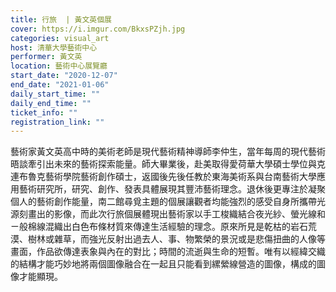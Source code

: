 ```yaml
---
title: 行旅  | 黃文英個展
cover: https://i.imgur.com/BkxsPZjh.jpg
categories: visual_art
host: 清華大學藝術中心
performer: 黃文英
location: 藝術中心展覽廳
start_date: "2020-12-07"
end_date: "2021-01-06"
daily_start_time: ""
daily_end_time: ""
ticket_info: ""
registration_link: ""
---
```

藝術家黃文英高中時的美術老師是現代藝術精神導師李仲生，當年每周的現代藝術晤談牽引出未來的藝術探索能量。師大畢業後，赴美取得愛荷華大學碩士學位與克連布魯克藝術學院藝術創作碩士，返國後先後任教於東海美術系與台南藝術大學應用藝術研究所，研究、創作、發表具體展現其豐沛藝術理念。退休後更專注於凝聚個人的藝術創作能量，南二館尋覓主題的個展讓觀者均能強烈的感受自身所攜帶光源刻畫出的影像，而此次行旅個展體現出藝術家以手工梭織結合夜光紗、螢光線和ㄧ般棉線混織出白色布條材質來傳達生活經驗的理念。原來所見是乾枯的岩石荒漠、樹林或雜草，而強光反射出過去人、事、物繁榮的景況或是悲傷扭曲的人像等畫面，作品欲傳達表象與內在的對比；時間的流逝與生命的短暫。唯有以經緯交織的結構才能巧妙地將兩個圖像融合在一起且只能看到縲縈線營造的圖像，構成的圖像才能顯現。